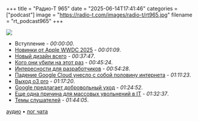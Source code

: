 +++
title = "Радио-Т 965"
date = "2025-06-14T17:41:46"
categories = ["podcast"]
image = "https://radio-t.com/images/radio-t/rt965.jpg"
filename = "rt_podcast965"
+++

![](https://radio-t.com/images/radio-t/rt965.jpg)

- Вступление - *00:00:00*.
- [Новинки от Apple WWDC 2025](https://www.wired.com/story/everything-apple-announced-at-wwdc-2025/) - *00:01:09*.
- [Новый дизайн всего](https://www.apple.com/newsroom/2025/06/apple-introduces-a-delightful-and-elegant-new-software-design/) - *00:37:47*.
- [Кого они убили на этот раз](https://techcrunch.com/2025/06/10/wwdc-2025-everything-that-apple-sherlocked-this-time/) - *00:45:24*.
- [Интересности для разработчиков](https://www.apple.com/newsroom/2025/06/apple-supercharges-its-tools-and-technologies-for-developers/) - *00:54:28*.
- [Падение Google Cloud унесло с собой половину интернета](https://techcrunch.com/2025/06/12/google-cloud-outage-brings-down-a-lot-of-the-internet/) - *01:11:23*.
- [Выход o3 pro](https://www.latent.space/p/o3-pro) - *01:17:20*.
- [Google предлагает добровольный уход](https://www.theinformation.com/articles/google-offers-buyouts-employees-search-ads-unit?rc=ukjmk2) - *01:24:52*.
- [Еще одна причина для массовых увольнений в IT](https://qz.com/tech-layoffs-tax-code-trump-section-174-microsoft-meta-1851783502) - *01:32:37*.
- [Темы слушателей](https://radio-t.com/p/2025/06/10/prep-965/) - *01:44:05*.


[аудио](https://cdn.radio-t.com/rt_podcast965.mp3) • [лог чата](https://chat.radio-t.com/logs/radio-t-965.html)
<audio src="https://cdn.radio-t.com/rt_podcast965.mp3" preload="none"></audio>
